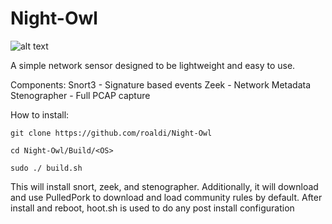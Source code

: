 # Night-Owl

![alt text](https://github.com/roaldi/Night-Owl/blob/main/Assets/Pictures/NightOwlpng.png)

A simple network sensor designed to be lightweight and easy to use.

Components:
Snort3 - Signature based events
Zeek - Network Metadata
Stenographer - Full PCAP capture

How to install:

```git clone https://github.com/roaldi/Night-Owl```

```cd Night-Owl/Build/<OS>```

```sudo ./ build.sh```

This will install snort, zeek, and stenographer. Additionally, it will download and use PulledPork to download and load community rules by default. 
After install and reboot, hoot.sh is used to do any post install configuration <WIP>
